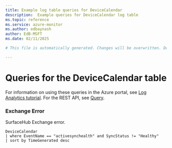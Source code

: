 ```yaml
---
title: Example log table queries for DeviceCalendar
description:  Example queries for DeviceCalendar log table
ms.topic: reference
ms.service: azure-monitor
ms.author: edbaynash
author: EdB-MSFT
ms.date: 02/11/2025

# This file is automatically generated. Changes will be overwritten. Do not change this file directly. 

---
```


# Queries for the DeviceCalendar table

For information on using these queries in the Azure portal, see [Log Analytics tutorial](/azure/azure-monitor/logs/log-analytics-tutorial). For the REST API, see [Query](/rest/api/loganalytics/query).


### Exchange Error  


SurfaceHub Exchange error.  

```query
DeviceCalendar
| where EventName == "activesynchealth" and SyncStatus != "Healthy" 
| sort by TimeGenerated desc
```

